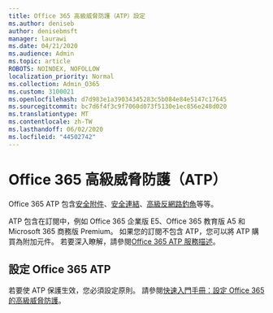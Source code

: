 ```yaml
---
title: Office 365 高級威脅防護（ATP）設定
ms.author: deniseb
author: denisebmsft
manager: laurawi
ms.date: 04/21/2020
ms.audience: Admin
ms.topic: article
ROBOTS: NOINDEX, NOFOLLOW
localization_priority: Normal
ms.collection: Admin_O365
ms.custom: 3100021
ms.openlocfilehash: d7d983e1a39034345283c5b084e84e5147c17645
ms.sourcegitcommit: bc7d6f4f3c9f7060d073f5130e1ec856e248d020
ms.translationtype: MT
ms.contentlocale: zh-TW
ms.lasthandoff: 06/02/2020
ms.locfileid: "44502742"
---
```

# <a name="office-365-advanced-threat-protection-atp"></a>Office 365 高級威脅防護（ATP）

Office 365 ATP 包含[安全附件](https://docs.microsoft.com/microsoft-365/security/office-365-security/atp-safe-attachments)、[安全連結](https://docs.microsoft.com/microsoft-365/security/office-365-security/atp-safe-links)、[高級反網路釣魚](https://docs.microsoft.com/microsoft-365/security/office-365-security/atp-anti-phishing)等等。 

ATP 包含在訂閱中，例如 Office 365 企業版 E5、Office 365 教育版 A5 和 Microsoft 365 商務版 Premium。 如果您的訂閱不包含 ATP，您可以將 ATP 購買為附加元件。 若要深入瞭解，請參閱[Office 365 ATP 服務描述](https://docs.microsoft.com/office365/servicedescriptions/office-365-advanced-threat-protection-service-description)。

## <a name="set-up-office-365-atp"></a>設定 Office 365 ATP

若要使 ATP 保護生效，您必須設定原則。 請參閱[快速入門手冊：設定 Office 365 的高級威脅防護](https://docs.microsoft.com/office365/securitycompliance/checklist-atp-setup)。


